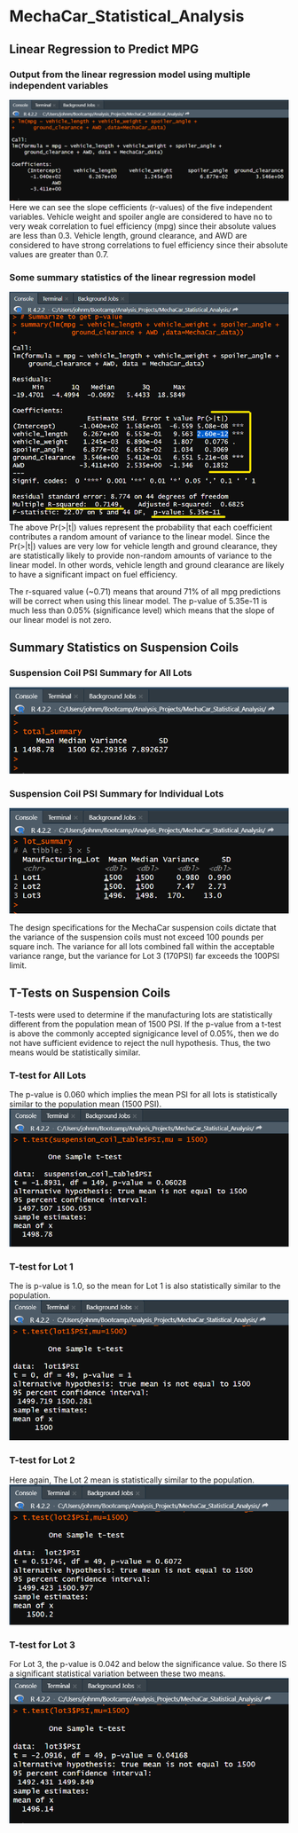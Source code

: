 # MechaCar_Statistical_Analysis

## Linear Regression to Predict MPG
### Output from the linear regression model using multiple independent variables
![This is an image](Images/mpg_lm.png)
Here we can see the slope cefficients (r-values) of the five independent variables. Vehicle weight and spoiler angle are considered to have no to very weak correlation to fuel efficiency (mpg) since their absolute values are less than 0.3. Vehicle length, ground clearance, and AWD are considered to have strong correlations to fuel efficiency since their absolute values are greater than 0.7. 

### Some summary statistics of the linear regression model
![This is an image](Images/mpg_lm_summary.png)
The above Pr(>|t|) values represent the probability that each coefficient contributes a random amount of variance to the linear model. Since the Pr(>|t|) values are very low for vehicle length and ground clearance, they are statistically likely to provide non-random amounts of variance to the linear model. In other words, vehicle length and ground clearance are likely to have a significant impact on fuel efficiency.

The r-squared value (~0.71) means that around 71% of all mpg predictions will be correct when using this linear model. The p-value of 5.35e-11 is much less than 0.05% (significance level) which means that the slope of our linear model is not zero.

## Summary Statistics on Suspension Coils

### Suspension Coil PSI Summary for All Lots
![This is an image](Images/total_summary.png)

### Suspension Coil PSI Summary for Individual Lots
![This is an image](Images/lot_summary.png)

The design specifications for the MechaCar suspension coils dictate that the variance of the suspension coils must not exceed 100 pounds per square inch. The variance for all lots combined fall within the acceptable variance range, but the variance for Lot 3 (170PSI) far exceeds the 100PSI limit.

## T-Tests on Suspension Coils
T-tests were used to determine if the manufacturing lots are statistically different from the population mean of 1500 PSI. If the p-value from a t-test is above the commonly accepted signigicance level of 0.05%, then we do not have sufficient evidence to reject the null hypothesis. Thus, the two means would be statistically similar.

### T-test for All Lots
The p-value is 0.060 which implies the mean PSI for all lots is statistically similar to the population mean (1500 PSI).
![This is an image](Images/t-test_all_lots.png)

### T-test for Lot 1
The is p-value is 1.0, so the mean for Lot 1 is also statistically similar to the population.
![This is an image](Images/t-test_lot1.png)

### T-test for Lot 2
Here again, The Lot 2 mean is statistically similar to the population.
![This is an image](Images/t-test_lot2.png)

### T-test for Lot 3
For Lot 3, the p-value is 0.042 and below the significance value. So there IS a significant statistical variation between these two means.
![This is an image](Images/t-test_lot3.png)



